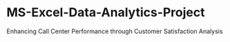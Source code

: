 # MS-Excel-Data-Analytics-Project
Enhancing Call Center Performance through Customer Satisfaction Analysis
